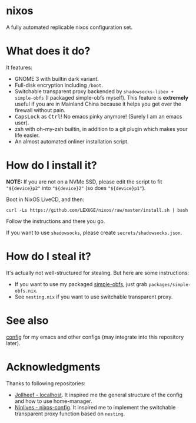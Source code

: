 # nixos
A fully automated replicable nixos configuration set.

# What does it do?
It features:
- GNOME 3 with builtin dark variant.
- Full-disk encryption including `/boot`.
- Switchable transparent proxy backended by `shadowsocks-libev + simple-obfs` (I
  packaged simple-obfs myself). This feature is **extremely** useful if you are
  in Mainland China because it helps you get over the firewall without pain.
- <kbd>CapsLock</kbd> as <kbd>Ctrl</kbd>! No emacs pinky anymore! (Surely I am
  an emacs user).
- zsh with oh-my-zsh builtin, in addition to a git plugin which makes your life
  easier.
- An almost automated onliner installation script.

# How do I install it?
**NOTE:** If you are not on a NVMe SSD, please edit the script to fit
    `"${device}p2"` into `"${device}2"` (so does `"${device}p1"`).

Boot in NixOS LiveCD, and then:

``
curl -Ls https://github.com/LEXUGE/nixos/raw/master/install.sh | bash
``

Follow the instructions and there you go.

If you want to use `shadowsocks`, please create `secrets/shadowsocks.json`.

# How do I steal it?
It's actually not well-structured for stealing. But here are some
instructions:
- If you want to use my packaged
  [simple-obfs](https://github.com/shadowsocks/simple-obfs), just grab
  `packages/simple-obfs.nix`.
- See `nesting.nix` if you want to use switchable transparent proxy.

# See also
[config](https://github.com/LEXUGE/config) for my emacs and other configs (may
integrate into this repository later).

# Acknowledgments
Thanks to following repositories:
- [Jollheef - localhost](https://github.com/jollheef/localhost). It inspired me
the general structure of the config and how to use home-manager.
- [Ninlives - nixos-config](https://github.com/Ninlives/nixos-config). It
  inspired me to implement the switchable transparent proxy function based on `nesting`.
